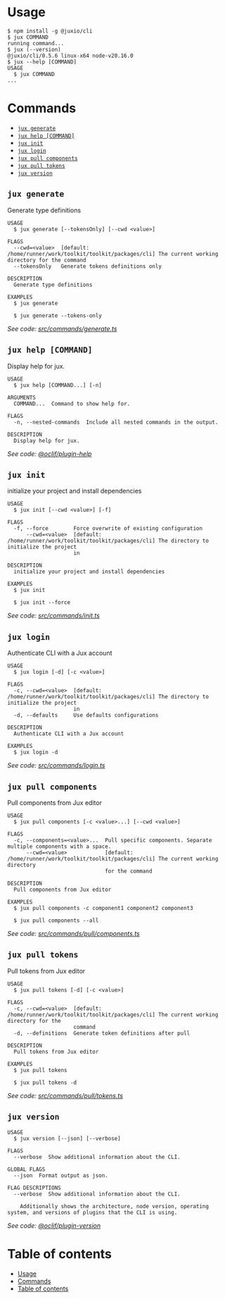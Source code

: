 # Usage

  <!-- usage -->

```sh-session
$ npm install -g @juxio/cli
$ jux COMMAND
running command...
$ jux (--version)
@juxio/cli/0.5.6 linux-x64 node-v20.16.0
$ jux --help [COMMAND]
USAGE
  $ jux COMMAND
...
```

<!-- usagestop -->

# Commands

  <!-- commands -->

- [`jux generate`](#jux-generate)
- [`jux help [COMMAND]`](#jux-help-command)
- [`jux init`](#jux-init)
- [`jux login`](#jux-login)
- [`jux pull components`](#jux-pull-components)
- [`jux pull tokens`](#jux-pull-tokens)
- [`jux version`](#jux-version)

## `jux generate`

Generate type definitions

```
USAGE
  $ jux generate [--tokensOnly] [--cwd <value>]

FLAGS
  --cwd=<value>  [default: /home/runner/work/toolkit/toolkit/packages/cli] The current working directory for the command
  --tokensOnly   Generate tokens definitions only

DESCRIPTION
  Generate type definitions

EXAMPLES
  $ jux generate

  $ jux generate --tokens-only
```

_See code: [src/commands/generate.ts](https://github.com/jux-io/toolkit/tree/%40juxio/cli%400.5.6/packages/cli/src/commands/generate.ts)_

## `jux help [COMMAND]`

Display help for jux.

```
USAGE
  $ jux help [COMMAND...] [-n]

ARGUMENTS
  COMMAND...  Command to show help for.

FLAGS
  -n, --nested-commands  Include all nested commands in the output.

DESCRIPTION
  Display help for jux.
```

_See code: [@oclif/plugin-help](https://github.com/oclif/plugin-help/tree/%40juxio/cli%406.2.6/packages/cli/src/commands/help.ts)_

## `jux init`

initialize your project and install dependencies

```
USAGE
  $ jux init [--cwd <value>] [-f]

FLAGS
  -f, --force        Force overwrite of existing configuration
      --cwd=<value>  [default: /home/runner/work/toolkit/toolkit/packages/cli] The directory to initialize the project
                     in

DESCRIPTION
  initialize your project and install dependencies

EXAMPLES
  $ jux init

  $ jux init --force
```

_See code: [src/commands/init.ts](https://github.com/jux-io/toolkit/tree/%40juxio/cli%400.5.6/packages/cli/src/commands/init.ts)_

## `jux login`

Authenticate CLI with a Jux account

```
USAGE
  $ jux login [-d] [-c <value>]

FLAGS
  -c, --cwd=<value>  [default: /home/runner/work/toolkit/toolkit/packages/cli] The directory to initialize the project
                     in
  -d, --defaults     Use defaults configurations

DESCRIPTION
  Authenticate CLI with a Jux account

EXAMPLES
  $ jux login -d
```

_See code: [src/commands/login.ts](https://github.com/jux-io/toolkit/tree/%40juxio/cli%400.5.6/packages/cli/src/commands/login.ts)_

## `jux pull components`

Pull components from Jux editor

```
USAGE
  $ jux pull components [-c <value>...] [--cwd <value>]

FLAGS
  -c, --components=<value>...  Pull specific components. Separate multiple components with a space.
      --cwd=<value>            [default: /home/runner/work/toolkit/toolkit/packages/cli] The current working directory
                               for the command

DESCRIPTION
  Pull components from Jux editor

EXAMPLES
  $ jux pull components -c component1 component2 component3

  $ jux pull components --all
```

_See code: [src/commands/pull/components.ts](https://github.com/jux-io/toolkit/tree/%40juxio/cli%400.5.6/packages/cli/src/commands/pull/components.ts)_

## `jux pull tokens`

Pull tokens from Jux editor

```
USAGE
  $ jux pull tokens [-d] [-c <value>]

FLAGS
  -c, --cwd=<value>  [default: /home/runner/work/toolkit/toolkit/packages/cli] The current working directory for the
                     command
  -d, --definitions  Generate token definitions after pull

DESCRIPTION
  Pull tokens from Jux editor

EXAMPLES
  $ jux pull tokens

  $ jux pull tokens -d
```

_See code: [src/commands/pull/tokens.ts](https://github.com/jux-io/toolkit/tree/%40juxio/cli%400.5.6/packages/cli/src/commands/pull/tokens.ts)_

## `jux version`

```
USAGE
  $ jux version [--json] [--verbose]

FLAGS
  --verbose  Show additional information about the CLI.

GLOBAL FLAGS
  --json  Format output as json.

FLAG DESCRIPTIONS
  --verbose  Show additional information about the CLI.

    Additionally shows the architecture, node version, operating system, and versions of plugins that the CLI is using.
```

_See code: [@oclif/plugin-version](https://github.com/oclif/plugin-version/tree/%40juxio/cli%402.2.10/packages/cli/src/commands/version.ts)_

<!-- commandsstop -->

# Table of contents

  <!-- toc -->

- [Usage](#usage)
- [Commands](#commands)
- [Table of contents](#table-of-contents)
<!-- tocstop -->
